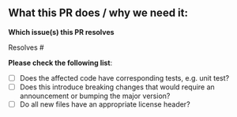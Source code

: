 ## What this PR does / why we need it:

<!-- Please include a summary of the changes and relevant context. -->

**Which issue(s) this PR resolves**

<!-- Optional, in `resolves #<issue number>(, resolves #<issue_number>, ...)` format, will close the issue(s) when PR gets merged). -->

Resolves #

**Please check the following list**:

- [ ]  Does the affected code have corresponding tests, e.g. unit test?
- [ ]  Does this introduce breaking changes that would require an announcement or bumping the major version?
- [ ]  Do all new files have an appropriate license header?
